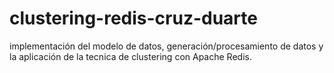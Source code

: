 # clustering-redis-cruz-duarte
implementación del modelo de datos, generación/procesamiento de datos y la aplicación de la tecnica de clustering con Apache Redis.
